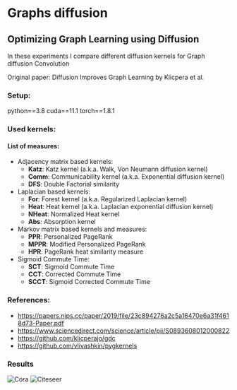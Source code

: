 # Graphs diffusion

## Optimizing Graph Learning using Diffusion

In these experiments I compare different diffusion kernels for Graph diffusion Convolution

Original paper: Diffusion Improves Graph Learning by Klicpera et al.

### Setup:
python==3.8
cuda==11.1
torch==1.8.1

### Used kernels:

#### List of measures:
* Adjacency matrix based kernels:
  * **Katz**: Katz kernel (a.k.a. Walk, Von Neumann diffusion kernel)
  * **Comm**: Communicability kernel (a.k.a. Exponential diffusion kernel)
  * **DFS**: Double Factorial similarity
* Laplacian based kernels:
  * **For**: Forest kernel (a.k.a. Regularized Laplacian kernel)
  * **Heat**: Heat kernel (a.k.a. Laplacian exponential diffusion kernel)
  * **NHeat**: Normalized Heat kernel
  * **Abs**: Absorption kernel
* Markov matrix based kernels and measures:
  * **PPR**: Personalized PageRank
  * **MPPR**: Modified Personalized PageRank
  * **HPR**: PageRank heat similarity measure
* Sigmoid Commute Time:
  * **SCT**: Sigmoid Commute Time
  * **CCT**: Corrected Commute Time
  * **SCCT**: Sigmoid Corrected Commute Time

### References:
* https://papers.nips.cc/paper/2019/file/23c894276a2c5a16470e6a31f4618d73-Paper.pdf 
* https://www.sciencedirect.com/science/article/pii/S0893608012000822 
* https://github.com/klicperajo/gdc
* https://github.com/vlivashkin/pygkernels

### Results

![Cora](https://user-images.githubusercontent.com/50063452/120926505-19261200-c718-11eb-9b08-57f8742a6fbc.png)
![Citeseer](https://user-images.githubusercontent.com/50063452/120926509-1c210280-c718-11eb-8e9f-b1119a0ce8ec.png)
